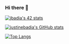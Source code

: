 ### Hi there 👋

[![jbadia's 42 stats](https://badge42.vercel.app/api/v2/claqxhwi900590gl56qgoqz1c/stats?cursusId=21&coalitionId=242)](https://github.com/JaeSeoKim/badge42)
[<p align="left">![justinebadia's GitHub stats](https://github-readme-stats.vercel.app/api?username=justinebadia&hide=issues,contribs&show_icons=true&theme=radical)](https://github.com/justinebadia)  
[<p align="left">![Top Langs](https://github-readme-stats.vercel.app/api/top-langs/?username=justinebadia&layout=compact)](https://github.com/justinebadia)

<!--
**justinebadia/justinebadia** is a ✨ _special_ ✨ repository because its `README.md` (this file) appears on your GitHub profile.

Here are some ideas to get you started:

- 🔭 I’m currently working on ...
- 🌱 I’m currently learning ...
- 👯 I’m looking to collaborate on ...
- 🤔 I’m looking for help with ...
- 💬 Ask me about ...
- 📫 How to reach me: ...
- 😄 Pronouns: ...
- ⚡ Fun fact: ...
-->
